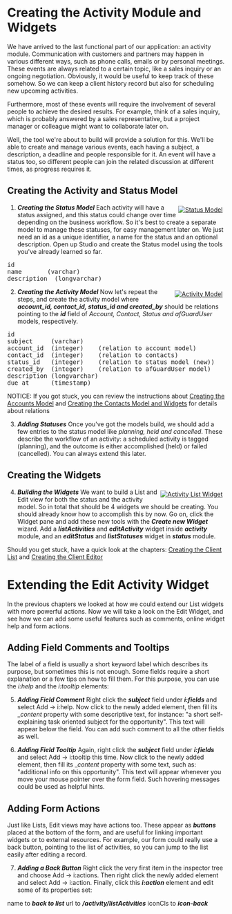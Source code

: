 # Creating the Activity Module and Widgets
We have arrived to the last functional part of our application: an activity module. Communication with customers and partners may happen in various different ways, such as phone calls, emails or by personal meetings. These events are always related to a certain topic, like a sales inquiry or an ongoing negotiation. Obviously, it would be useful to keep track of these somehow. So we can keep a client history record but also for scheduling new upcoming activities.

Furthermore, most of these events will require the involvement of several people to achieve the desired results. For example, think of a sales inquiry, which is probably answered by a sales representative, but a project manager or colleague might want to collaborate later on.

Well, the tool we're about to build will provide a solution for this. We'll be able to create and manage various events, each having a subject, a description, a deadline and people responsible for it. An event will have a status too, so different people can join the related discussion at different times, as progress requires it.


## Creating the Activity and Status Model

<div class="image_medium" style="float:right;"><a href="/uploads/book/praticalcrm/activity1.png" rel="prettyPhoto" title=""><img alt="Status Model" src="/uploads/book/praticalcrm/activity1.png" hspace="5" vspace="5"></a></div> 

1. ***Creating the Status Model*** Each activity will have a status assigned, and this status could change over time depending on the business workflow. So it's best to create a separate model to manage these statuses, for easy management later on. We just need an id as a unique identifier, a name for the status and an optional description. Open up Studio and create the Status model using the tools you've already learned so far.

<pre>
id
name	   (varchar)
description  (longvarchar)
</pre>

<div class="image_medium" style="float:right;"><a href="/uploads/book/praticalcrm/activity2.png" rel="prettyPhoto" title=""><img alt="Activity Model" src="/uploads/book/praticalcrm/activity2.png" hspace="5" vspace="5"></a></div>

2. ***Creating the Activity Model*** Now let's repeat the steps, and create the activity model where ***account_id, contact_id, status_id and created_by*** should be relations pointing to the ***id*** field of _Account, Contact, Status and afGuardUser_ models, respectively.

<pre>
id
subject		(varchar)
account_id	(integer)    (relation to account model)
contact_id	(integer)    (relation to contacts)
status_id	(integer)    (relation to status model (new))
created_by	(integer)    (relation to afGuardUser model)
description	(longvarchar)
due_at		(timestamp)
</pre>

NOTICE: If you got stuck, you can review the instructions about <a href="http://www.appflower.com/doc/1_1/practical_accounts_model">Creating the Accounts Model</a> and <a href="http://www.appflower.com/doc/1_1/practical_contacts">Creating the Contacts Model and Widgets</a> for details about relations

3. ***Adding Statuses*** Once you've got the models build, we should add a few entries to the status model like _planning, held and cancelled_. These describe the workflow of an activity: a scheduled activity is tagged (planning), and the outcome is either accomplished (held) or failed (cancelled). You can always extend this later. 

## Creating the Widgets

<div class="image_medium" style="float:right;"><a href="/uploads/book/praticalcrm/activity3.png" rel="prettyPhoto" title=""><img alt="Activity List Widget" src="/uploads/book/praticalcrm/activity3.png" hspace="5" vspace="5"></a></div>

4. ***Building the Widgets*** We want to build a List and Edit view for both the status and the activity model. So in total that should be 4 widgets we should be creating. You should already know how to accomplish this by now. Go on, click the Widget pane and add these new tools with the ***Create new Widget*** wizard. Add a ***listActivities*** and ***editActivity*** widget inside ***activity*** module, and an ***editStatus*** and ***listStatuses*** widget in ***status*** module.

<p class ="note">Should you get stuck, have a quick look at the chapters: 
<a href="http://www.appflower.com/doc/1_1/practical_accounts_list">Creating the Client List</a> and <a href="http://www.appflower.com/doc/1_1/practical_accounts_edit">Creating the Client Editor</a>


# Extending the Edit Activity Widget
In the previous chapters we looked at how we could extend our List widgets with more powerful actions. Now we will take a look on the Edit Widget, and see how we can add some useful features such as  comments, online widget help and form actions.

## Adding Field Comments and Tooltips  
The label of a field is usually a short keyword label which describes its purpose, but sometimes this is not enough. Some fields require a short explanation or a few tips on how to fill them. For this purpose, you can use the _i:help_ and the _i:tooltip_ elements:

5. ***Adding Field Comment*** Right click the ***subject*** field under ***i:fields*** and select Add -> i:help. Now click to the newly added element, then fill its __content_ property with some descriptive text, for instance: "a short self-explaining task oriented subject for the opportunity". This text will appear below the field. You can add such comment to all the other fields as well.

6. ***Adding Field Tooltip*** Again, right click the ***subject*** field under ***i:fields*** and select Add -> i:tooltip this time. Now click to the newly added element, then fill its __content_ property with some text, such as: "additional info on this opportunity". This text will appear whenever you move your mouse pointer over the form field. Such hovering messages could be used as helpful hints.

## Adding Form Actions
Just like Lists, Edit views may have actions too. These appear as ***buttons*** placed at the bottom of the form, and are useful for linking important widgets or to external resources. For example, our form could really use a back button, pointing to the list of activities, so you can jump to the list easily after editing a record.

7. ***Adding a Back Button*** Right click the very first item in the inspector tree and choose Add -> i:actions. Then right click the newly added element and select Add -> i:action. Finally, click this ***i:action*** element and edit some of its properties set: 


name to ***back to list***
url to ***/activity/listActivities***
iconCls to ***icon-back***



